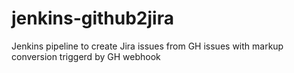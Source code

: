 # jenkins-github2jira
Jenkins pipeline to create Jira issues from GH issues with markup conversion triggerd by GH webhook
